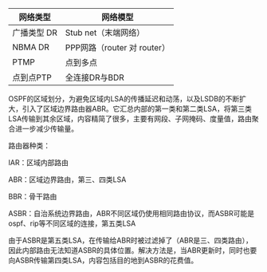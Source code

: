 | 网络类型    | 网络模型                    |
| ----------- | --------------------------- |
| 广播类型 DR | Stub net（末端网络）        |
| NBMA DR     | PPP网路（router 对 router） |
| PTMP        | 点到多点                    |
| 点到点PTP   | 全连接DR与BDR               |

OSPF的区域划分，为避免区域内LSA的传播延迟和动荡，以及LSDB的不断扩大，引入了区域边界路由器ABR。它汇总内部的第一类和第二类LSA，将第三类LSA传输到其余区域，内容精简了很多，主要有网段、子网掩码、度量值，路由聚合进一步减少传输量。

路由器种类：

IAR：区域内部路由

ABR：区域边界路由，第三、四类LSA

BBR：骨干路由

ASBR：自治系统边界路由，ABR不同区域仍使用相同路由协议，而ASBR可能是ospf、rip等不同区域的连接，第五类LSA

由于ASBR是第五类LSA，在传输给ABR时被过滤掉了（ABR是三、四类路由），因此内部路由无法知道ASBR的具体位置。解决方法是，当ABR更新时，同时也要向ASBR传输第四类LSA，内容包括目的地到ASBR的花费值。

